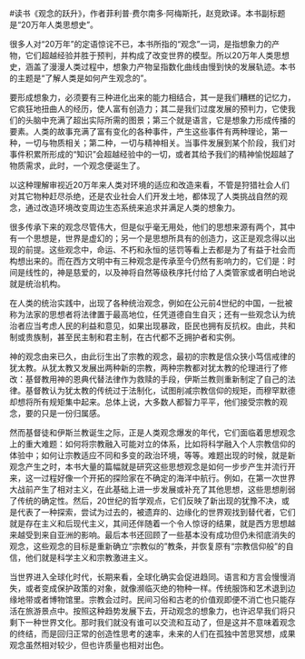 #读书《观念的跃升》，作者菲利普·费尔南多·阿梅斯托，赵竞欧译。本书副标题是“20万年人类思想史”。

很多人对“20万年”的定语惊诧不已，本书所指的“观念”一词，是指想象力的产物，它们超越经验并胜于预判，并构成了改变世界的模型。所以20万年人类思想史，涵盖了漫漫人类过程中，想象力产物呈指数化曲线由慢到快的发展轨迹。本书的主题是“了解人类是如何产生观念的”。

要形成想象力，必须要有三种进化出来的能力相结合，其一是我们糟糕的记忆力，它疯狂地扭曲人的经历，使人富有创造力；其二是我们过度发展的预判力，它使我们的头脑中充满了超出实际所需的图景；第三个就是语言，它是想象力形成传播的要素。人类的故事充满了富有变化的各种事件，产生这些事件有两种理论，第一种，一切与物质相关；第二种，一切与精神相关。当事件发展到某个阶段，我们对事件积累所形成的“知识”会超越经验中的一切，或者其给予我们的精神愉悦超越了物质需求，此时，一个观念便诞生了。

以这种理解审视近20万年来人类对环境的适应和改造来看，不管是狩猎社会人们对其它物种赶尽杀绝，还是农业社会人们开发土地，都体现了人类挑战自然的观念，通过改造环境改变周边生态系统来追求并满足人类的想象力。

很多传承下来的观念尽管伟大，但是似乎毫无用处，他们的思想来源有两个，其中有一个思想是，世界是虚幻的；另一个是思想所具有的创造力，这正是观念得以出现的前提。这些观念中，命运、不朽和永恒的惩罚等看上去都是为了有益于社会而构想出来的。而在西方文明中有三种观念是传承至今仍然有影响力的，它们是：时间是线性的，神是慈爱的，以及神将自然等级秩序托付给了人类管家或者明白地说就是统治机构。

在人类的统治实践中，出现了各种统治观念，例如在公元前4世纪的中国，一批被称为法家的思想者将法律置于最高地位，任凭道德自生自灭；还有一些观念认为统治者应当考虑人民的利益和意见，如果出现暴政，臣民也拥有反抗权。由此，共和制或贵族制，甚至民主制和君主制，在古代都不乏拥护者和实例。

神的观念由来已久，由此衍生出了宗教的观念，最初的宗教是信众狭小笃信戒律的犹太教。从犹太教又发展出两种新的宗教，两种宗教都对犹太教的伦理进行了修改：基督教用神的恩典代替法律作为救赎的手段，伊斯兰教则重新制定了自己的法律。基督教认为犹太教的传统过于法制化，试图削减宗教信仰的规矩，而穆罕默德却想将所有规矩集中起来。总体上说，大多数人都智力平平，他们接受宗教的观念，要的只是一份归属感。

然而基督徒和伊斯兰教诞生之际，正是人类观念爆发的年代，它们面临着思想观念上的重大难题：如何将宗教融入可能对立的体系，比如将科学融入个人宗教信仰的体验中；如何让宗教适应不同和多变的政治环境，等等。难题出现的时候，就是新观念产生之时，本书大量的篇幅就是研究这些思想观念是如何一步步产生并流行开来，这一过程好像一个开拓的探险家在不确定的海洋中航行。例如，在第一次世界大战前产生了相对主义，在此基础上进一步发展或补充了其他思想，这些思想削弱了传统的确定性。然后，20世纪的哲学观点，它们反映了新出现的犹豫不决，或是代表了一种探索，尝试为过去的，被遗弃的、边缘化的世界观找到替代者，它们就是存在主义和后现代主义，其间还伴随着一个令人惊讶的结果，就是西方思想越来越受到来自亚洲的影响。最后本书还回顾了一些基本没有成功但仍未彻底消失的观念，这些观念的目标是重新确立“宗教似的”教条，并恢复原有“宗教信仰般”的自信，他们就是科学主义和宗教激进主义。

当世界进入全球化时代，长期来看，全球化确实会促进趋同。语言和方言会慢慢消失，或者变成保护政策的对象，就像濒临灭绝的物种一样。传统服饰和艺术退到边缘地带或者博物馆里。宗教会过时。民间习俗和古老的价值观即便不消亡也只能存活在旅游景点中。按照这种趋势发展下去，开动观念的想象力，也许迟早我们将只剩下一种世界文化。那时我们就没有谁可以交流和互动了，但是这并不意味着观念的终结，而是回归正常的创造性思考的速率，未来的人们在孤独中苦思冥想，成果观念虽然相对较少，但也许质量也相对出色。

